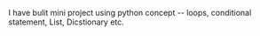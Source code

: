 I have bulit mini project using python concept -- loops, conditional statement, List, Dicstionary etc.
